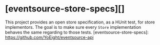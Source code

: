 # [eventsource-store-specs][]

This project provides an open store specification, as a HUnit test, for store implementors.
The goal is to make sure every `Store` implementation behaves the same regarding to those tests.
[eventsource-store-specs]: https://github.com/YoEight/eventsource-api
